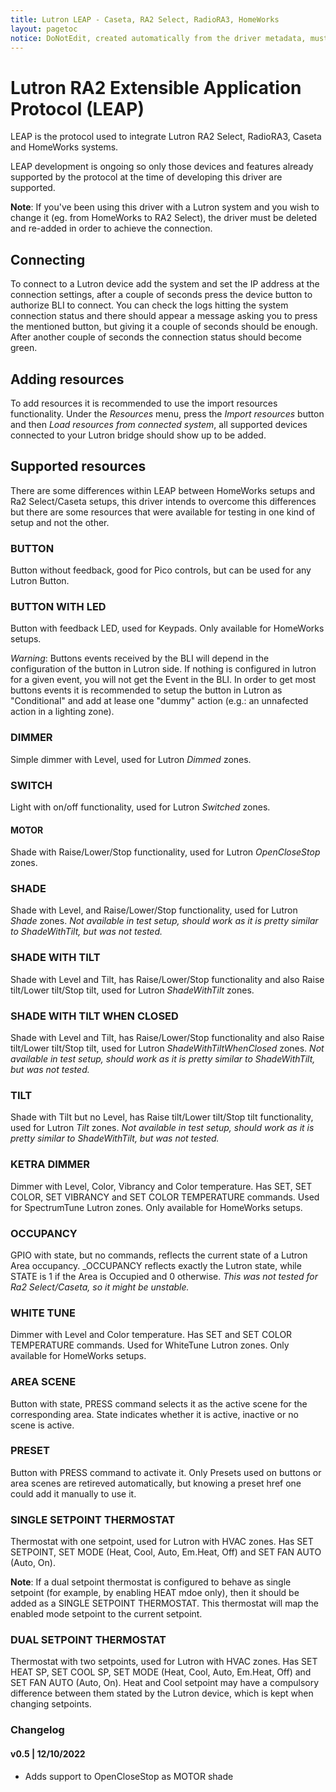 ```yaml
---
title: Lutron LEAP - Caseta, RA2 Select, RadioRA3, HomeWorks
layout: pagetoc
notice: DoNotEdit, created automatically from the driver metadata, must be updated on the driver itself
---
```

# Lutron RA2 Extensible Application Protocol (LEAP)

LEAP is the protocol used to integrate Lutron RA2 Select, RadioRA3, Caseta and HomeWorks
systems.

LEAP development is ongoing so only those devices and features already supported
by the protocol at the time of developing this driver are supported.

**Note**: If you've been using this driver with a Lutron system and you wish to change it (eg. from HomeWorks to RA2 Select),
the driver must be deleted and re-added in order to achieve the connection. 

## Connecting

To connect to a Lutron device add the system and set the IP address at the
connection settings, after a couple of seconds press the device button to
authorize BLI to connect. You can check the logs hitting the system connection
status and there should appear a message asking you to press the mentioned
button, but giving it a couple of seconds should be enough.
After another couple of seconds the connection status should become green.

## Adding resources

To add resources it is recommended to use the import resources functionality.
Under the *Resources* menu, press the *Import resources* button and then *Load
resources from connected system*, all supported devices connected to your Lutron
bridge should show up to be added.

## Supported resources

There are some differences within LEAP between HomeWorks setups and Ra2 Select/Caseta setups,
this driver intends to overcome this differences but there are some resources that were available
for testing in one kind of setup and not the other.

### BUTTON
Button without feedback, good for Pico controls, but can be used for any Lutron Button.

### BUTTON WITH LED
Button with feedback LED, used for Keypads.
Only available for HomeWorks setups.

*Warning*: Buttons events received by the BLI will depend in the configuration of the button in Lutron side. If nothing is configured in lutron for a given event, you will not get the Event in the BLI. In order to get most buttons events it is recommended to setup the button in Lutron as "Conditional" and add at lease one "dummy" action (e.g.: an unnafected action in a lighting zone). 

### DIMMER
Simple dimmer with Level, used for Lutron *Dimmed* zones.

### SWITCH
Light with on/off functionality, used for Lutron *Switched* zones.

#### MOTOR
Shade with Raise/Lower/Stop functionality, used for Lutron *OpenCloseStop* zones.

### SHADE
Shade with Level, and Raise/Lower/Stop functionality, used for Lutron *Shade* zones.
*Not available in test setup, should work as it is pretty similar to ShadeWithTilt, but was not tested.*

### SHADE WITH TILT
Shade with Level and Tilt, has Raise/Lower/Stop functionality and also Raise tilt/Lower tilt/Stop tilt, used for Lutron *ShadeWithTilt* zones.

### SHADE WITH TILT WHEN CLOSED
Shade with Level and Tilt, has Raise/Lower/Stop functionality and also Raise tilt/Lower tilt/Stop tilt, used for Lutron *ShadeWithTiltWhenClosed* zones.
*Not available in test setup, should work as it is pretty similar to ShadeWithTilt, but was not tested.*

### TILT
Shade with Tilt but no Level, has Raise tilt/Lower tilt/Stop tilt functionality, used for Lutron *Tilt* zones.
*Not available in test setup, should work as it is pretty similar to ShadeWithTilt, but was not tested.*

### KETRA DIMMER
Dimmer with Level, Color, Vibrancy and Color temperature.
Has SET, SET COLOR, SET VIBRANCY and SET COLOR TEMPERATURE commands.
Used for SpectrumTune Lutron zones.
Only available for HomeWorks setups.

### OCCUPANCY
GPIO with state, but no commands, reflects the current state of a Lutron Area occupancy. 
_OCCUPANCY reflects exactly the Lutron state, while STATE is 1 if the Area is Occupied and 0 otherwise.
*This was not tested for Ra2 Select/Caseta, so it might be unstable.*

### WHITE TUNE
Dimmer with Level and Color temperature. Has SET and SET COLOR TEMPERATURE commands.
Used for WhiteTune Lutron zones.
Only available for HomeWorks setups.

### AREA SCENE
Button with state, PRESS command selects it as the active scene for the corresponding area.
State indicates whether it is active, inactive or no scene is active.

### PRESET
Button with PRESS command to activate it. 
Only Presets used on buttons or area scenes are retireved automatically, 
but knowing a preset href one could add it manually to use it.

### SINGLE SETPOINT THERMOSTAT
Thermostat with one setpoint, used for Lutron with HVAC zones. Has SET SETPOINT, 
SET MODE (Heat, Cool, Auto, Em.Heat, Off) and SET FAN AUTO (Auto, On).

**Note**: If a dual setpoint thermostat is configured to behave as single setpoint (for example, by enabling
HEAT mdoe only), then it should be added as a SINGLE SETPOINT THERMOSTAT. This thermostat will map the
enabled mode setpoint to the current setpoint. 

### DUAL SETPOINT THERMOSTAT
Thermostat with two setpoints, used for Lutron with HVAC zones. Has SET HEAT SP, SET COOL SP, 
SET MODE (Heat, Cool, Auto, Em.Heat, Off) and SET FAN AUTO (Auto, On). Heat and Cool setpoint may have a 
compulsory difference between them stated by the Lutron device, which is kept when changing setpoints.

### Changelog
#### v0.5 | 12/10/2022
 - Adds support to OpenCloseStop as MOTOR shade

<!-- TODO:

Discovery
discovery works but is unused as there is no web UI and the app has no way to
add resources.

Telnet
user & password are used for telnet (old protocol) and may be we should
add here if not compatible with old driver, also there is in the new protocol
a user/password authentication described but not developed/working/etc.

More resource types:
 | Receptacle              | A receptacle zone                                                                                                                       | GoToReceptacleLevel                                   |
 | CCO                     | A CCO zone                                                                                                                              | GoToCCOLevel                                          |
 | FanSpeed                | A fan speed zone, capable of a set of speeds                                                                                            | GoToFanSpeed                                          |

Shades
Test with more real shades, tested only shade with tilt.

Switches
Test. Tried to tes using our dimmer but:- "This request is not supported : Only switched zones can be sent to a switched level"

-->

